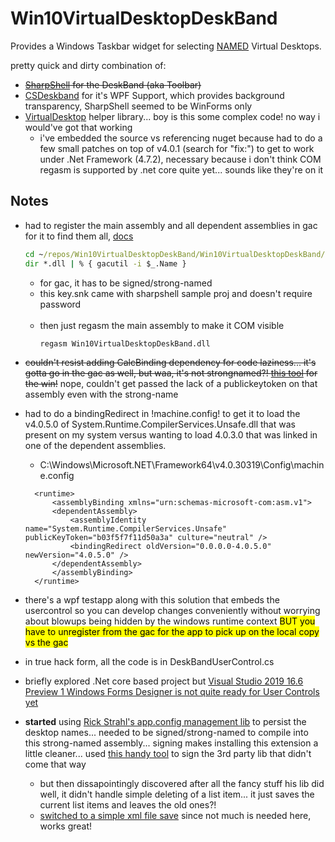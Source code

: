 # Win10VirtualDesktopDeskBand
Provides a Windows Taskbar widget for selecting <u>NAMED</u> Virtual Desktops.

pretty quick and dirty combination of:
- ~~[SharpShell](https://github.com/dwmkerr/sharpshell) for the DeskBand (aka Toolbar)~~
- [CSDeskband](https://github.com/dsafa/CSDeskBand) for it's WPF Support, which provides background transparency, SharpShell seemed to be WinForms only 
- [VirtualDesktop](https://github.com/Grabacr07/VirtualDesktop) helper library... boy is this some complex code! no way i would've got that working
  - i've embedded the source vs referencing nuget because had to do a few small patches on top of v4.0.1 (search for "fix:") to get to work under .Net Framework (4.7.2), necessary because i don't think COM regasm is supported by .net core quite yet... sounds like they're on it


## Notes
- had to register the main assembly and all dependent assemblies in gac for it to find them all, [docs](https://github.com/dsafa/CSDeskBand/wiki#deskband-installation)
  ```bat
  cd ~/repos/Win10VirtualDesktopDeskBand/Win10VirtualDesktopDeskBand/bin/debug
  dir *.dll | % { gacutil -i $_.Name }
  ```
  - for gac, it has to be signed/strong-named
  - this key.snk came with sharpshell sample proj and doesn't require password<br/></br>
  * then just regasm the main assembly to make it COM visible
    ```bat
    regasm Win10VirtualDesktopDeskBand.dll
    ```
- ~~couldn't resist adding CalcBinding dependency for code laziness... it's gotta go in the gac as well, but waa, it's not strongnamed?! [this tool](https://brutaldev.com/post/NET-Assembly-Strong-Name-Signer) for the win!~~ nope, couldn't get passed the lack of a publickeytoken on that assembly even with the strong-name
- had to do a bindingRedirect in !machine.config! to get it to load the v4.0.5.0 of System.Runtime.CompilerServices.Unsafe.dll that was present on my system versus wanting to load 4.0.3.0 that was linked in one of the dependent assemblies.
  - C:\Windows\Microsoft.NET\Framework64\v4.0.30319\Config\machine.config
  ```
    <runtime>
        <assemblyBinding xmlns="urn:schemas-microsoft-com:asm.v1">
        <dependentAssembly>
            <assemblyIdentity name="System.Runtime.CompilerServices.Unsafe" publicKeyToken="b03f5f7f11d50a3a" culture="neutral" />
            <bindingRedirect oldVersion="0.0.0.0-4.0.5.0" newVersion="4.0.5.0" />
        </dependentAssembly>
        </assemblyBinding>
    </runtime>
  ```
- there's a wpf testapp along with this solution that embeds the usercontrol so you can develop changes conveniently without worrying about blowups being hidden by the windows runtime context <span style="background-color: yellow; color: black">BUT you have to unregister from the gac for the app to pick up on the local copy vs the gac</span>

- in true hack form, all the code is in DeskBandUserControl.cs
- briefly explored .Net core based project but [Visual Studio 2019 16.6 Preview 1 Windows Forms Designer is not quite ready for User Controls yet](https://devblogs.microsoft.com/dotnet/updates-on-net-core-windows-forms-designer/)
- **started** using  [Rick Strahl's  app.config management lib](https://github.com/RickStrahl/Westwind.ApplicationConfiguration) to persist the desktop names... needed to be signed/strong-named to compile into this strong-named assembly... signing  makes installing this extension a little cleaner... used [this handy tool](https://brutaldev.com/post/NET-Assembly-Strong-Name-Signer) to sign the 3rd party lib that didn't come that way
  - but then dissapointingly discovered after all the fancy stuff his lib did well, it didn't handle simple deleting of a list item... it just saves the current list items and leaves the old ones?!
  - [switched to a simple xml file save](https://github.com/Beej126/Win10VirtualDesktopDeskBand/blob/aef58f938eca450dab1bca6a2dcfaf2eb9bc9e73/Win10VirtualDesktopDeskBand/DeskBandUserControl.xaml.cs#L151) since not much is needed here, works great!

